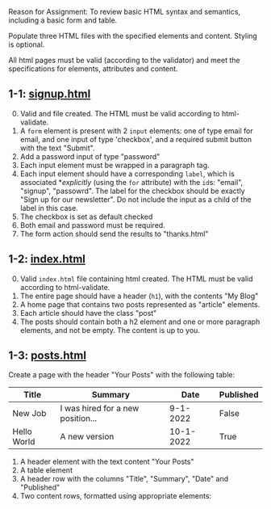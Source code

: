 Reason for Assignment: To review basic HTML syntax and semantics, including a basic form and table.

Populate three HTML files with the specified elements and content. Styling is optional.

All html pages must be valid (according to the validator) and meet the specifications for elements, attributes and content.

## 1-1: [signup.html](signup.html)

0. Valid and file created. The HTML must be valid according to html-validate.
1. A `form` element is present with 2 `input` elements: one of type email for email, and one input of type 'checkbox', and a required submit button with the text "Submit". 
2. Add a password input of type "password"
3. Each input element must be wrapped in a paragraph tag.
4. Each input element should have a corresponding `label`, which is associated **explicitly* (using the `for` attribute) with the `id`s: "email", "signup", "passowrd". The label for the checkbox should be exactly "Sign up for our newsletter". Do not include the input as a child of the label in this case.
5. The checkbox is set as default checked
6. Both email and password must be required.
7. The form action should send the results to "thanks.html"

## 1-2: [index.html](index.html)

0. Valid `index.html` file containing html created. The HTML must be valid according to html-validate.
1. The entire page should have a header (`h1`), with the contents "My Blog"
2. A home page that contains two posts represented as "article" elements.
3. Each article should have the class "post"
4. The posts should contain both a h2 element and one or more paragraph elements, and not be empty. The content is up to you.

## 1-3: [posts.html](posts.html)

Create a page with the header "Your Posts" with the following table:

| Title       | Summary                           | Date      | Published |
|-------------|-----------------------------------|-----------|-----------|
| New Job     | I was hired for a new position... | 9-1-2022  | False     |
| Hello World | A new version                     | 10-1-2022 | True      |

1. A header element with the text content "Your Posts"
2. A table element
3. A header row with the columns "Title", "Summary", "Date" and "Published"
4. Two content rows, formatted using appropriate elements:


